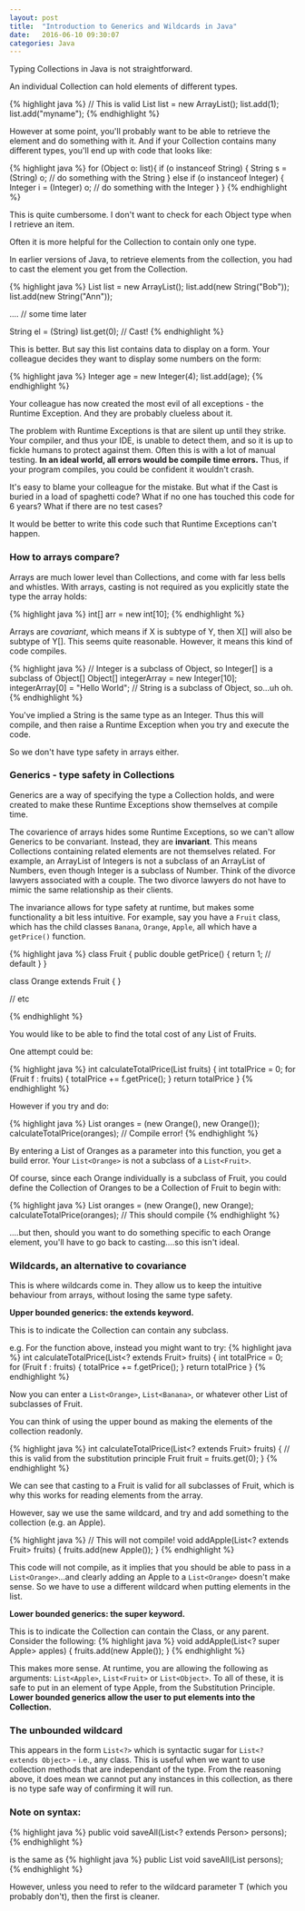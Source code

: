 ```yaml
---
layout: post
title:  "Introduction to Generics and Wildcards in Java"
date:   2016-06-10 09:30:07
categories: Java
---
```


Typing Collections in Java is not straightforward.

An individual Collection can hold elements of different types.

{% highlight java %} 
// This is valid
List list = new ArrayList();
list.add(1);
list.add("myname");
{% endhighlight %}

However at some point, you'll probably want to be able to retrieve the element and do something with it. And if your Collection contains many different types, you'll end up with code that looks like:

{% highlight java %} 
for (Object o: list){
	if (o instanceof String) {
		String s = (String) o;
		// do something with the String
	} else if (o instanceof Integer) {
		Integer i = (Integer) o;
		// do something with the Integer
	}
} 
{% endhighlight %}

This is quite cumbersome. I don't want to check for each Object type when I retrieve an item.

Often it is more helpful for the Collection to contain only one type.

In earlier versions of Java, to retrieve elements from the collection, you had to cast the element you get from the Collection.

{% highlight java %}
List list = new ArrayList();
list.add(new String("Bob"));
list.add(new String("Ann"));

.... // some time later

String el = (String) list.get(0); // Cast!
{% endhighlight %}

This is better. But say this list contains data to display on a form. Your colleague decides they want to display some numbers on the form:

{% highlight java %}
Integer age = new Integer(4);
list.add(age);
{% endhighlight %}

Your colleague has now created the most evil of all exceptions - the Runtime Exception. And they are probably clueless about it.

The problem with Runtime Exceptions is that are silent up until they strike. Your compiler, and thus your IDE, is unable to detect them, and so it is up to fickle humans to protect against them. Often this is with a lot of manual testing. **In an ideal world, all errors would be compile time errors.** Thus, if your program compiles, you could be confident it wouldn't crash.

It's easy to blame your colleague for the mistake. But what if the Cast is buried in a load of spaghetti code? What if no one has touched this code for 6 years? What if there are no test cases? 

It would be better to write this code such that Runtime Exceptions can't happen.

### How to arrays compare?

Arrays are much lower level than Collections, and come with far less bells and whistles. With arrays, casting is not required as you explicitly state the type the array holds:

{% highlight java %}
int[] arr = new int[10];
{% endhighlight %}

Arrays are *covariant*, which means if X is subtype of Y, then X[] will also be subtype of Y[]. This seems quite reasonable. However, it means this kind of code compiles.

{% highlight java %}
// Integer is a subclass of Object, so Integer[] is a subclass of Object[]
Object[] integerArray = new Integer[10];
integerArray[0] = "Hello World"; // String is a subclass of Object, so...uh oh.
{% endhighlight %}

You've implied a String is the same type as an Integer. Thus this will compile, and then raise a Runtime Exception when you try and execute the code. 

So we don't have type safety in arrays either.

### Generics - type safety in Collections

Generics are a way of specifying the type a Collection holds, and were created to make these Runtime Exceptions show themselves at compile time.

The covarience of arrays hides some Runtime Exceptions, so we can't allow Generics to be convariant. Instead, they are **invariant**. This means Collections containing related elements are not themselves related. For example, an ArrayList of Integers is not a subclass of an ArrayList of Numbers, even though Integer is a subclass of Number. Think of the divorce lawyers associated with a couple. The two divorce lawyers do not have to mimic the same relationship as their clients.

The invariance allows for type safety at runtime, but makes some functionality a bit less intuitive. For example, say you have a `Fruit` class, which has the child classes `Banana`, `Orange`, `Apple`, all which have a `getPrice()` function.

{% highlight java %}
class Fruit {
	public double getPrice() {
		return 1; // default
	}
}

class Orange extends Fruit {
}

// etc

{% endhighlight %}

 You would like to be able to find the total cost of any List of Fruits.

One attempt could be:

{% highlight java %}
int calculateTotalPrice(List<Fruit> fruits) {
	int totalPrice = 0;
	for (Fruit f : fruits) {
		totalPrice += f.getPrice();
	}
	return totalPrice
}
{% endhighlight %}

However if you try and do:

{% highlight java %}
List<Orange> oranges = (new Orange(), new Orange());
calculateTotalPrice(oranges); // Compile error!
{% endhighlight %}

By entering a List of Oranges as a parameter into this function, you get a build error. Your `List<Orange>` is not a subclass of a `List<Fruit>`.

Of course, since each Orange individually is a subclass of Fruit, you could define the Collection of Oranges to be a Collection of Fruit to begin with:

{% highlight java %}
List<Fruit> oranges = (new Orange(), new Orange);
calculateTotalPrice(oranges); // This should compile
{% endhighlight %}

....but then, should you want to do something specific to each Orange element, you'll have to go back to casting....so this isn't ideal.

### Wildcards, an alternative to covariance

This is where wildcards come in. They allow us to keep the intuitive behaviour from arrays, without losing the same type safety.

**Upper bounded generics: the extends keyword.**

This is to indicate the Collection can contain any subclass.

e.g. For the function above, instead you might want to try:
{% highlight java %}
int calculateTotalPrice(List<? extends Fruit> fruits) {
	int totalPrice = 0;
	for (Fruit f : fruits) {
		totalPrice += f.getPrice();
	}
	return totalPrice
}
{% endhighlight %}

Now you can enter a `List<Orange>`, `List<Banana>`, or whatever other List of subclasses of Fruit.

You can think of using the upper bound as making the elements of the collection readonly.

{% highlight java %}
int calculateTotalPrice(List<? extends Fruit> fruits) {
	// this is valid from the substitution principle
	Fruit fruit = fruits.get(0);
}
{% endhighlight %}

We can see that casting to a Fruit is valid for all subclasses of Fruit, which is why this works for reading elements from the array.

However, say we use the same wildcard, and try and add something to the collection (e.g. an Apple).

{% highlight java %}
// This will not compile!
void addApple(List<? extends Fruit> fruits) {
	fruits.add(new Apple());
}
{% endhighlight %}

This code will not compile, as it implies that you should be able to pass in a `List<Orange>`...and clearly adding an Apple to a `List<Orange>` doesn't make sense. So we have to use a different wildcard when putting elements in the list.

**Lower bounded generics: the super keyword.**

This is to indicate the Collection can contain the Class, or any parent. Consider the following:
{% highlight java %}
void addApple(List<? super Apple> apples) {
	fruits.add(new Apple());
}
{% endhighlight %}

This makes more sense. At runtime, you are allowing the following as arguments: `List<Apple>`, `List<Fruit>` or `List<Object>`. To all of these, it is safe to put in an element of type Apple, from the Substitution Principle. **Lower bounded generics allow the user to put elements into the Collection.**

### The unbounded wildcard
This appears in the form `List<?>` which is syntactic sugar for `List<? extends Object>` - i.e., any class. This is useful when we want to use collection methods that are independant of the type. 
From the reasoning above, it does mean we cannot put any instances in this collection, as there is no type safe way of confirming it will run.


### Note on syntax:
{% highlight java %}
public void saveAll(List<? extends Person> persons);
{% endhighlight %}

is the same as
{% highlight java %}
public List<T extends Person> void saveAll(List<T> persons);
{% endhighlight %}

However, unless you need to refer to the wildcard parameter T (which you probably don't), then the first is cleaner.


